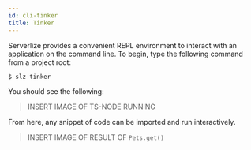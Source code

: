 ```yaml
---
id: cli-tinker
title: Tinker
---
```


Serverlize provides a convenient REPL environment to interact with an
application on the command line. To begin, type the following command from a
project root:

```bash
$ slz tinker
```

You should see the following:

> INSERT IMAGE OF TS-NODE RUNNING

From here, any snippet of code can be imported and run interactively.

> INSERT IMAGE OF RESULT OF `Pets.get()`

